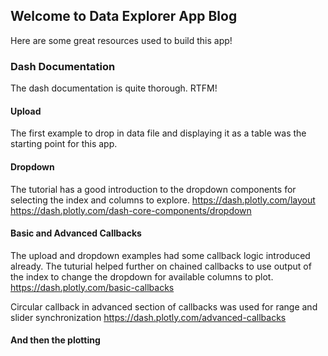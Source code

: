 ## Welcome to Data Explorer App Blog

Here are some great resources used to build this app!

### Dash Documentation

The dash documentation is quite thorough.  RTFM!

#### Upload
The first example to drop in data file and displaying it as a table was the starting point for this app.
[](https://dash.plotly.com/dash-core-components/upload)

#### Dropdown
The tutorial has a good introduction to the dropdown components for selecting the index and columns to explore.
https://dash.plotly.com/layout
https://dash.plotly.com/dash-core-components/dropdown

#### Basic and Advanced Callbacks
The upload and dropdown examples had some callback logic introduced already.  The tuturial helped further on chained callbacks to use output of the index to change the dropdown for available columns to plot.
https://dash.plotly.com/basic-callbacks

Circular callback in advanced section of callbacks was used for range and slider synchronization
https://dash.plotly.com/advanced-callbacks

#### And then the plotting






